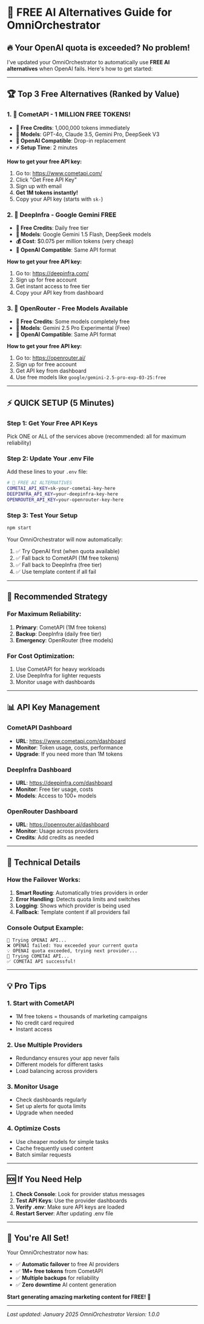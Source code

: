 # 🚀 FREE AI Alternatives Guide for OmniOrchestrator

## 🔥 **Your OpenAI quota is exceeded? No problem!**

I've updated your OmniOrchestrator to automatically use **FREE AI alternatives** when OpenAI fails. Here's how to get started:

---

## 🏆 **Top 3 Free Alternatives (Ranked by Value)**

### 1. 🌟 **CometAPI - 1 MILLION FREE TOKENS!**
- **🎁 Free Credits**: 1,000,000 tokens immediately
- **🤖 Models**: GPT-4o, Claude 3.5, Gemini Pro, DeepSeek V3
- **🔄 OpenAI Compatible**: Drop-in replacement
- **⚡ Setup Time**: 2 minutes

**How to get your free API key:**
1. Go to: https://www.cometapi.com/
2. Click "Get Free API Key"
3. Sign up with email
4. **Get 1M tokens instantly!**
5. Copy your API key (starts with `sk-`)

### 2. 🚀 **DeepInfra - Google Gemini FREE**
- **🎁 Free Credits**: Daily free tier
- **🤖 Models**: Google Gemini 1.5 Flash, DeepSeek models
- **💰 Cost**: $0.075 per million tokens (very cheap)
- **🔄 OpenAI Compatible**: Same API format

**How to get your free API key:**
1. Go to: https://deepinfra.com/
2. Sign up for free account
3. Get instant access to free tier
4. Copy your API key from dashboard

### 3. 🎨 **OpenRouter - Free Models Available**
- **🎁 Free Credits**: Some models completely free
- **🤖 Models**: Gemini 2.5 Pro Experimental (Free)
- **🔄 OpenAI Compatible**: Same API format

**How to get your free API key:**
1. Go to: https://openrouter.ai/
2. Sign up for free account
3. Get API key from dashboard
4. Use free models like `google/gemini-2.5-pro-exp-03-25:free`

---

## ⚡ **QUICK SETUP (5 Minutes)**

### Step 1: Get Your Free API Keys
Pick ONE or ALL of the services above (recommended: all for maximum reliability)

### Step 2: Update Your .env File
Add these lines to your `.env` file:

```bash
# 🚀 FREE AI ALTERNATIVES
COMETAI_API_KEY=sk-your-cometai-key-here
DEEPINFRA_API_KEY=your-deepinfra-key-here
OPENROUTER_API_KEY=your-openrouter-key-here
```

### Step 3: Test Your Setup
```bash
npm start
```

Your OmniOrchestrator will now automatically:
1. ✅ Try OpenAI first (when quota available)
2. ✅ Fall back to CometAPI (1M free tokens)
3. ✅ Fall back to DeepInfra (free tier)
4. ✅ Use template content if all fail

---

## 🎯 **Recommended Strategy**

### For Maximum Reliability:
1. **Primary**: CometAPI (1M free tokens)
2. **Backup**: DeepInfra (daily free tier)
3. **Emergency**: OpenRouter (free models)

### For Cost Optimization:
1. Use CometAPI for heavy workloads
2. Use DeepInfra for lighter requests
3. Monitor usage with dashboards

---

## 📊 **API Key Management**

### CometAPI Dashboard
- **URL**: https://www.cometapi.com/dashboard
- **Monitor**: Token usage, costs, performance
- **Upgrade**: If you need more than 1M tokens

### DeepInfra Dashboard  
- **URL**: https://deepinfra.com/dashboard
- **Monitor**: Free tier usage, costs
- **Models**: Access to 100+ models

### OpenRouter Dashboard
- **URL**: https://openrouter.ai/dashboard
- **Monitor**: Usage across providers
- **Credits**: Add credits as needed

---

## 🔧 **Technical Details**

### How the Failover Works:
1. **Smart Routing**: Automatically tries providers in order
2. **Error Handling**: Detects quota limits and switches
3. **Logging**: Shows which provider is being used
4. **Fallback**: Template content if all providers fail

### Console Output Example:
```
🤖 Trying OPENAI API...
❌ OPENAI failed: You exceeded your current quota
💡 OPENAI quota exceeded, trying next provider...
🤖 Trying COMETAI API...
✅ COMETAI API successful!
```

---

## 💡 **Pro Tips**

### 1. **Start with CometAPI**
- 1M free tokens = thousands of marketing campaigns
- No credit card required
- Instant access

### 2. **Use Multiple Providers**
- Redundancy ensures your app never fails
- Different models for different tasks
- Load balancing across providers

### 3. **Monitor Usage**
- Check dashboards regularly
- Set up alerts for quota limits
- Upgrade when needed

### 4. **Optimize Costs**
- Use cheaper models for simple tasks
- Cache frequently used content
- Batch similar requests

---

## 🆘 **If You Need Help**

1. **Check Console**: Look for provider status messages
2. **Test API Keys**: Use the provider dashboards
3. **Verify .env**: Make sure API keys are loaded
4. **Restart Server**: After updating .env file

---

## 🎉 **You're All Set!**

Your OmniOrchestrator now has:
- ✅ **Automatic failover** to free AI providers
- ✅ **1M+ free tokens** from CometAPI
- ✅ **Multiple backups** for reliability
- ✅ **Zero downtime** AI content generation

**Start generating amazing marketing content for FREE!** 🚀

---

*Last updated: January 2025*
*OmniOrchestrator Version: 1.0.0* 